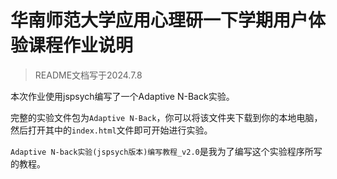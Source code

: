 # 华南师范大学应用心理研一下学期用户体验课程作业说明

> README文档写于2024.7.8

本次作业使用jspsych编写了一个Adaptive N-Back实验。

完整的实验文件包为`Adaptive N-Back`，你可以将该文件夹下载到你的本地电脑，然后打开其中的`index.html`文件即可开始进行实验。

`Adaptive N-back实验(jspsych版本)编写教程_v2.0`是我为了编写这个实验程序所写的教程。
